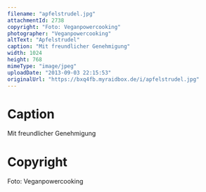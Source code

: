 ```yaml
---
filename: "apfelstrudel.jpg"
attachmentId: 2738
copyright: "Foto: Veganpowercooking"
photographer: "Veganpowercooking"
altText: "Apfelstrudel"
caption: "Mit freundlicher Genehmigung"
width: 1024
height: 768
mimeType: "image/jpeg"
uploadDate: "2013-09-03 22:15:53"
originalUrl: "https://bxq4fb.myraidbox.de/i/apfelstrudel.jpg"
---
```


# Caption

Mit freundlicher Genehmigung

# Copyright

Foto: Veganpowercooking
